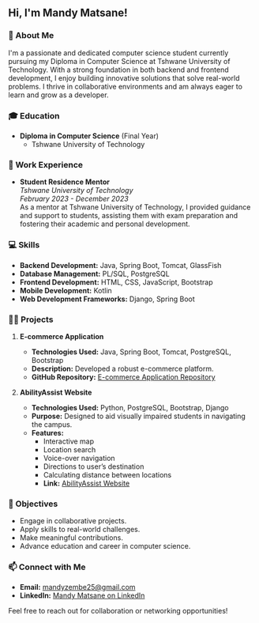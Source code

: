 ## Hi, I'm Mandy Matsane!

### 📝 About Me
I'm a passionate and dedicated computer science student currently pursuing my Diploma in Computer Science at Tshwane University of Technology. With a strong foundation in both backend and frontend development, I enjoy building innovative solutions that solve real-world problems. I thrive in collaborative environments and am always eager to learn and grow as a developer.

### 🎓 Education
- **Diploma in Computer Science** (Final Year)
  - Tshwane University of Technology

### 💼 Work Experience
- **Student Residence Mentor**  
  *Tshwane University of Technology*  
  *February 2023 - December 2023*  
  As a mentor at Tshwane University of Technology, I provided guidance and support to students, assisting them with exam preparation and fostering their academic and personal development.

### 💻 Skills
- **Backend Development:** Java, Spring Boot, Tomcat, GlassFish
- **Database Management:** PL/SQL, PostgreSQL
- **Frontend Development:** HTML, CSS, JavaScript, Bootstrap
- **Mobile Development:** Kotlin
- **Web Development Frameworks:** Django, Spring Boot

### 👨‍💻 Projects
1. **E-commerce Application**
   - **Technologies Used:** Java, Spring Boot, Tomcat, PostgreSQL, Bootstrap
   - **Description:** Developed a robust e-commerce platform.
   - **GitHub Repository:** [E-commerce Application Repository](https://github.com/09Jeanette/LifestyleDeliciousWebApp.git)

2. **AbilityAssist Website**
   - **Technologies Used:** Python, PostgreSQL, Bootstrap, Django
   - **Purpose:** Designed to aid visually impaired students in navigating the campus.
   - **Features:**
     - Interactive map
     - Location search
     - Voice-over navigation
     - Directions to user’s destination
     - Calculating distance between locations
     - **Link:** [AbilityAssist Website](https://ability-assist-347e4e772fc7.herokuapp.com/AbilityAssistWebApp/)

### 🌟 Objectives
- Engage in collaborative projects.
- Apply skills to real-world challenges.
- Make meaningful contributions.
- Advance education and career in computer science.

### 📫 Connect with Me
- **Email:** [mandyzembe25@gmail.com](mailto:mandyzembe25@gmail.com)
- **LinkedIn:** [Mandy Matsane on LinkedIn](https://www.linkedin.com/in/mandy-matsane-8168a226a/)

Feel free to reach out for collaboration or networking opportunities!
